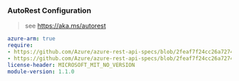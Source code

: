 ### AutoRest Configuration

> see https://aka.ms/autorest

``` yaml
azure-arm: true
require:
- https://github.com/Azure/azure-rest-api-specs/blob/2feaf7f24cc26a7274c9fd79015ae62b1d273986/specification/network/resource-manager/readme.md
- https://github.com/Azure/azure-rest-api-specs/blob/2feaf7f24cc26a7274c9fd79015ae62b1d273986/specification/network/resource-manager/readme.go.md
license-header: MICROSOFT_MIT_NO_VERSION
module-version: 1.1.0
```